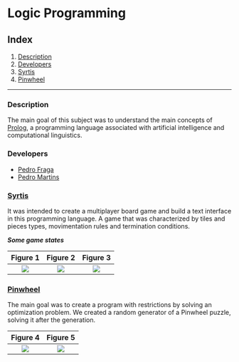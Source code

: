 # Logic Programming

## Index

1. [Description](#description)
2. [Developers](#developers)
3. [Syrtis](#syrtis)
4. [Pinwheel](#pinwheel)


***

### Description

The main goal of this subject was to understand the main concepts of [Prolog](https://en.wikipedia.org/wiki/Prolog), a programming language associated with artificial intelligence and computational linguistics.


### Developers

* [Pedro Fraga](https://github.com/pedrofraga) 
* [Pedro Martins](https://github.com/esquilofeup)

### [Syrtis](./Syrtis)

It was intended to create a multiplayer board game and build a text interface in this programming language. A game that was characterized by tiles and pieces types,
movimentation rules and termination conditions. 


***Some game states***

Figure 1                    |  Figure 2                    | Figure 3
:-------------------------:|:-------------------------:|:-------------------------:
![](https://raw.githubusercontent.com/pedrofraga/PLOG-FEUP/master/img/p1fig1.png)  |  ![](https://github.com/pedrofraga/PLOG-FEUP/blob/master/img/p1fig2.png)   |  ![](https://raw.githubusercontent.com/pedrofraga/PLOG-FEUP/master/img/p1fig3.png)


### [Pinwheel](./Pinwheel)

The main goal was to create a program with restrictions by solving an optimization problem. We created a random generator of a Pinwheel puzzle, solving it after the generation. 


Figure 4                    |  Figure 5
:-------------------------:|:-------------------------:|
![](https://raw.githubusercontent.com/pedrofraga/PLOG-FEUP/master/img/p2fig1.png)  |  ![](https://raw.githubusercontent.com/pedrofraga/PLOG-FEUP/master/img/p2fig2.png)   
